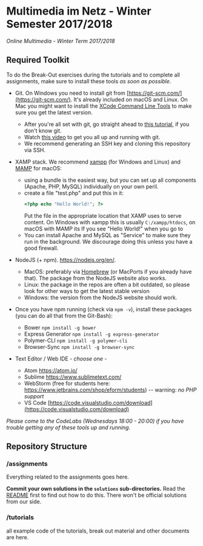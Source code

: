 # Multimedia im Netz - Winter Semester 2017/2018 #
_Online Multimedia - Winter Term 2017/2018_


## Required Toolkit ##

To do the Break-Out exercises during the tutorials and to complete all assignments, make sure to install these tools *as soon as possible*. 

- Git. On Windows you need to install git from [https://git-scm.com/](https://git-scm.com/). It's already included on macOS and Linux. On Mac you might want to install the [XCode Command Line Tools](http://railsapps.github.io/xcode-command-line-tools.html) to make sure you get the latest version. 
    - After you're all set with git, go straight ahead to [this tutorial](https://rogerdudler.github.io/git-guide/), if you don't know git. 
    - Watch [this video](https://www.youtube.com/watch?v=Y9XZQO1n_7c) to get you all up and running with git.
    - We recommend generating an SSH key and cloning this repository via SSH.
    
- XAMP stack. We recommend [xampp](https://www.apachefriends.org/de/index.html) (for Windows and Linux) and [MAMP](https://www.mamp.info/) for macOS: 

    - using a bundle is the easiest way, but you can set up all components (Apache, PHP, MySQL) individually on your own peril.
    - create a file "test.php" and put this in it:
        ```php 
        <?php echo "Hello World!"; ?>
        ```
        Put the file in the appropriate location that XAMP uses to serve content.
        On Windows with xampp this is usually `C:/xampp/htdocs`, on macOS with MAMP its 
        If you see "Hello World!" when you go to  
    - You can install Apache and MySQL as "Service" to make sure they run in the background. We discourage doing this unless you have a good firewall. 
    
- NodeJS (+ npm). https://nodejs.org/en/.
    - MacOS: preferably via [Homebrew](https://brew.sh/) (or MacPorts if you already have that).  The package from the NodeJS website also works. 
    - Linux: the package in the repos are often a bit outdated, so please look for other ways to get the latest stable version
    - Windows: the version from the NodeJS website should work. 
- Once you have npm running (check via `npm -v`), install these packages (you can do all that from the Git-Bash):
  - Bower `npm install -g bower`
  - Express Generator `npm install -g express-generator`
  - Polymer-CLI `npm install -g polymer-cli`
  - Browser-Sync `npm install -g browser-sync`
  
- Text Editor / Web IDE *- choose one -* 
  - Atom https://atom.io/
  - Sublime https://www.sublimetext.com/
  - WebStorm (free for students here: https://www.jetbrains.com/shop/eform/students) -- warning: *no PHP support* 
  - VS Code [https://code.visualstudio.com/download](https://code.visualstudio.com/download) 

*Please come to the CodeLabs (Wednesdays 18:00 - 20:00) if you have trouble getting any of these tools up and running.*


## Repository Structure

### /assignments ###

Everything related to the assignments goes here.

**Commit your own solutions in the `solutions` sub-directories.** Read the [README](assigments/solutions/README.md) first to find out how to do this. There won't be official solutions from our side. 

### /tutorials ###
all example code of the tutorials, break out material and other documents are here. 


